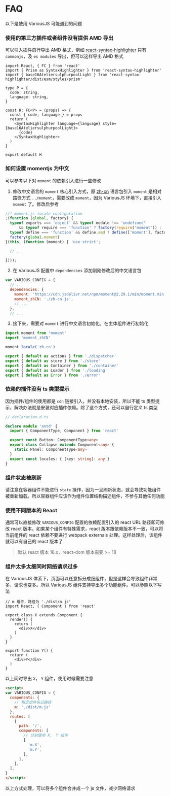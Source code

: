# FAQ

以下是使用 VariousJS 可能遇到的问题

<!-- toc -->

### 使用的第三方插件或者组件没有提供 AMD 导出

可以引入插件自行导出 AMD 格式，例如 [react-syntax-highlighter](https://unpkg.com/browse/react-syntax-highlighter@15.4.5/dist/) 只有 `commonjs`，及 `es modules` 导出，但可以这样导出 AMD 格式

```tsx
import React, { FC } from 'react'
import { Prism as SyntaxHighlighter } from 'react-syntax-highlighter'
import { base16AteliersulphurpoolLight } from 'react-syntax-highlighter/dist/esm/styles/prism'

type P = {
  code: string,
  language: string,
}

const H: FC<P> = (props) => {
  const { code, language } = props
  return (
    <SyntaxHighlighter language={language} style={base16AteliersulphurpoolLight}>
      {code}
    </SyntaxHighlighter>
  )
}

export default H
```

### 如何设置 momentjs 为中文

可以参考以下对 `moment` 的依赖引入进行一些修改

1. 修改中文语言的 `moment` 核心引入方式，原 [zh-cn](https://unpkg.com/browse/moment@2.29.1/locale/zh-cn.js) 语言包引入 `moment` 是相对路径方式 `../moment`，需要改成 `moment`，因为 VariousJS 环境下，直接引入 `moment` 了。修改后参考

```js
//! moment.js locale configuration
;(function (global, factory) {
  typeof exports === 'object' && typeof module !== 'undefined'
      && typeof require === 'function' ? factory(require('moment')) :
  typeof define === 'function' && define.amd ? define(['moment'], factory) :
  factory(global.moment)
}(this, (function (moment) { 'use strict';

  // ...

})));
```

2. 在 VariousJS 配置中 `dependencies` 添加刚刚修改后的中文语言包

```js
var VARIOUS_CONFIG = {
  // ...
  dependencies: {
    moment: 'https://cdn.jsdelivr.net/npm/moment@2.29.1/min/moment.min.js',
    moment_zhCN: './zh-cn.js',
    // ...
  },
  // ...
```

3. 接下来，需要对 `moment` 进行中文语言初始化，在主体组件进行初始化

```ts
import moment from 'moment'
import 'moment_zhCN'

moment.locale('zh-cn')

export { default as actions } from './dispatcher'
export { default as store } from './store'
export { default as Container } from './container'
export { default as Loader } from './loading'
export { default as Error } from './error'
```

### 依赖的插件没有 ts 类型提示

因为插件/组件的使用都是 `cdn` 链接引入，并没有本地安装，所以不能 ts 类型提示，解决办法就是安装对应插件依赖。除了这个方式，还可以自行定义 ts 类型

```ts
// declaration.d.ts

declare module 'antd' {
  import { ComponentType, Component } from 'react'

  export const Button: ComponentType<any>
  export class Collapse extends Component<any> {
    static Panel: ComponentType<any>
  }
  export const locales: { [key: string]: any }
}
```

### 组件状态被刷新

请注意在容器组件不能进行 `state` 操作，因为一旦刷新状态，就会导致功能组件被重新加载。所以容器组件应该作为组件位置结构描述组件，不参与其他任何功能

### 使用不同版本的 React

通常可以直接修改 `VARIOUS_CONFIG` 配置的依赖配置引入的 react URL 路径即可修改 react 版本。如果某个组件有特殊需求，react 版本跟依赖版本不一致，可以将当前组件的 react 依赖不要进行 webpack externals 处理。这样处理后，该组件就可以有自己的 react 版本了

> 默认 react 版本 18.x，react-dom 版本需要 >= 18

### 组件太多太细同时网络请求过多

在 VariousJS 体系下，页面可以任意拆分成细组件，但是这样会导致组件非常多，请求也变多。所以 VariousJS 组件支持导出多个功能组件。可以参照以下写法

```tsx
// m 组件，路径为 './dist/m.js'
import React, { Component } from 'react'

export class X extends Component {
  render() {
    return (
      <div>X</div>
    )
  }
}

export function Y() {
  return (
    <div>Y</div>
  )
}
```

以上同时导出 `X`， `Y` 组件，使用时候需要注意

```html
<script>
var VARIOUS_CONFIG = {
  components: {
    // 指定组件名记路径
    m: './dist/m.js'
  },
  routes: [
    {
      path: '/',
      components: [
        // 分别使用 X， Y 组件
        [
          'm.X',
          'm.Y',
        ],
      ],
    },
  ],
}
</script>
```

以上方式处理，可以将多个组件合并成一个 js 文件，减少网络请求
